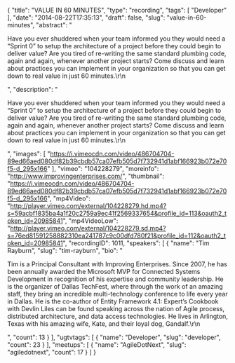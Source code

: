 {
  "title": "VALUE IN 60 MINUTES",
  "type": "recording",
  "tags": [
    "Developer"
  ],
  "date": "2014-08-22T17:35:13",
  "draft": false,
  "slug": "value-in-60-minutes",
  "abstract": "<p>Have you ever shuddered when your team informed you they would need a “Sprint 0” to setup the architecture of a project before they could begin to deliver value? Are you tired of re-writing the same standard plumbing code, again and again, whenever another project starts? Come discuss and learn about practices you can implement in your organization so that you can get down to real value in just 60 minutes.\r\n</p>",
  "description": "<p>Have you ever shuddered when your team informed you they would need a “Sprint 0” to setup the architecture of a project before they could begin to deliver value? Are you tired of re-writing the same standard plumbing code, again and again, whenever another project starts? Come discuss and learn about practices you can implement in your organization so that you can get down to real value in just 60 minutes.\r\n</p>",
  "images": [
    "https://i.vimeocdn.com/video/486704704-89ed66aed080df82b39cbdb57ca07efb505d7f732941d1abf166923b072e70f5-d_295x166"
  ],
  "vimeo": "104228279",
  "moreinfo": "http://www.improvingenterprises.com/",
  "thumbnail": "https://i.vimeocdn.com/video/486704704-89ed66aed080df82b39cbdb57ca07efb505d7f732941d1abf166923b072e70f5-d_295x166",
  "mp4Video": "http://player.vimeo.com/external/104228279.hd.mp4?s=59acbf1835ba4a1f20c2759a9ec41f2569337654&profile_id=113&oauth2_token_id=20985841",
  "mp4VideoLow": "http://player.vimeo.com/external/104228279.sd.mp4?s=76ed81591258882310ea241787c9c00dfd780f21&profile_id=112&oauth2_token_id=20985841",
  "recordingID": 1011,
  "speakers": [
    {
      "name": "Tim Rayburn",
      "slug": "tim-rayburn",
      "bio": "<p>Tim is a Principal Consultant with Improving Enterprises. Since 2007, he has been annually awarded the Microsoft MVP for Connected Systems Development in recognition of his expertise and community leadership. He is the organizer of Dallas TechFest, where through the work of an amazing staff, they bring an incredible multi-technology conference to life every year in Dallas. He is the co-author of Entity Framework 4.1: Expert’s Cookbook with Devlin Liles can be found speaking across the nation of Agile process, distributed architecture, and data access technologies. He lives in Arlington, Texas with his amazing wife, Kate, and their loyal dog, Gandalf.\r\n</p>",
      "count": 13
    }
  ],
  "ugtvtags": [
    {
      "name": "Developer",
      "slug": "developer",
      "count": 23
    }
  ],
  "meetups": [
    {
      "name": "AgileDotNext",
      "slug": "agiledotnext",
      "count": 17
    }
  ]
}